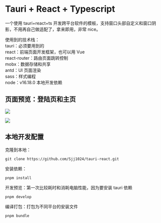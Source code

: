 # Tauri + React + Typescript

一个使用 tauri+react+ts 开发跨平台软件的模板，支持窗口头部自定义和窗口阴影，不用再自己做适配了，拿来即用，非常 nice。

使用到的技术栈：  
tauri：必须要用到的  
react：前端页面开发框架，也可以用 Vue  
react-router：路由页面跳转控制  
mobx：数据存储和共享  
antd：UI 页面渲染  
sass：样式编程  
node：v16.18.0 本地开发依赖

## 页面预览：登陆页和主页

![](https://cdn.staticaly.com/gh/1024huijia/QingChunMeizi@master/image.6k66pp3p08c0.webp)

![](https://cdn.staticaly.com/gh/1024huijia/QingChunMeizi@master/image.3la44pmc8vs0.webp)

## 本地开发配置

克隆到本地：

```
git clone https://github.com/Sjj1024/tauri-react.git
```

安装依赖：

```
pnpm install
```

开发预览：第一次比较耗时和消耗电脑性能，因为要安装 tauri 依赖

```
pnpm develop
```

编译打包：打包为不同平台的安装文件

```
pnpm bundle
```
